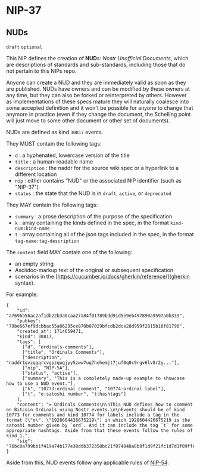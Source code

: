 NIP-37
======

NUDs
----

`draft` `optional`

This NIP defines the creation of **NUD**s: _Nostr Unofficial Documents_, which are descriptions of standards and sub-standards, including those that do not pertain to this NIPs repo.

Anyone can create a NUD and they are immediately valid as soon as they are published. NUDs have owners and can be modified by these owners at any time, but they can also be forked or reinterpreted by others. However as implementations of these specs mature they will naturally coalesce into some accepted definition and it won't be possible for anyone to change that anymore in practice (even if they change the document, the Schelling point will just move to some other document or other set of documents).

NUDs are defined as kind `30817` events.

They MUST contain the following tags:

* `d` : a hyphenated, lowercase version of the title
* `title` : a human-readable name
* `description` : the naddr for the source wiki spec or a hyperlink to a different location
* `nip` : either contains "NUD" or the associated NIP identifier (such as "NIP-37")
* `status` : the state that the NUD is in `draft`, `active`, or `deprecated`

They MAY contain the following tags:

* `summary` : a prose description of the purpose of the specification
* `k` : array containing the kinds defined in the spec, in the format `kind-num:kind-name`
* `t` : array containing all of the json tags included in the spec, in the format `tag-name:tag-description`

The `content` field MAY contain one of the following:

  * an empty string
  * Asciidoc-markup text of the original or subsequent specification
  * scenarios in the [https://cucumber.io/docs/gherkin/reference/](gherkin syntax).

For example:

```jsonc
{
    "id": "a7696b56ac2af1db22b3a0caa27a84f01789bdd91d5e9eb497890a9597a0b339",
    "pubkey": "79be667ef9dcbbac55a06295ce870b07029bfcdb2dce28d959f2815b16f81798",
    "created_at": 1714659471,
    "kind": 30817,
    "tags": [
      ["d", "ordinals-comments"],
      ["title", "Ordinals Comments"],
      ["description", "naddr1qvzqqqrcvgpzquqjyy5zww7uq7hehemjt7juf0q0c9rgv6lv8r2y..."],
      ["nip", "NIP-5A"],
      ["status", "active"],
      ["summary", "This is a completely made-up example to showcase how to use a NUD event."],
      ["k", "10773:ordinal comment", "10774:ordinal label"],
      ["t", "o:satoshi number", "t:hashtags"]
    ],
    "content": "= Ordinals Comments\n\nThis NUD defines how to comment on Bitcoin Ordinals using Nostr events.\n\nEvents should be of kind 10773 for comments and kind 10774 for labels include a tag in the format [\"o\", \"1928604426675219\"] in which 1928604426675219 is the satoshi number given by `ord`. And it can include the tag `t` for some appropriate hashtags. Aside from that these events follow the rules of kind 1.",
    "sig": "76bc8a799bb1f419a74b177e38ddb372358bc21f074848a8b8f1d9f21fc1d7d1f09ffe9d9fcc41ed7de405e102bb205100aadaa1e51ee54289e58f40ba55a8fd"
}

```

Aside from this, NUD events follow any applicable rules of [NIP-54](54.md).